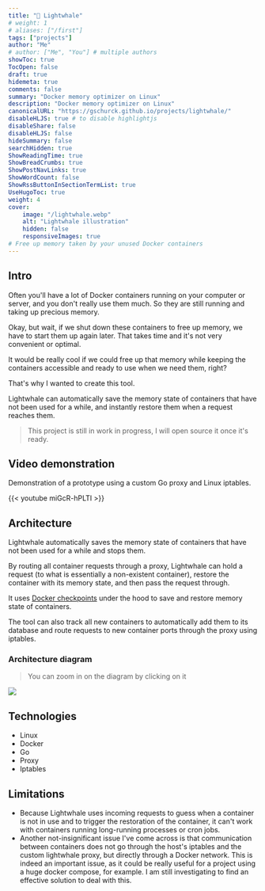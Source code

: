 ```yaml
---
title: "🐋 Lightwhale"
# weight: 1
# aliases: ["/first"]
tags: ["projects"]
author: "Me"
# author: ["Me", "You"] # multiple authors
showToc: true
TocOpen: false
draft: true
hidemeta: true
comments: false
summary: "Docker memory optimizer on Linux"
description: "Docker memory optimizer on Linux"
canonicalURL: "https://gschurck.github.io/projects/lightwhale/"
disableHLJS: true # to disable highlightjs
disableShare: false
disableHLJS: false
hideSummary: false
searchHidden: true
ShowReadingTime: true
ShowBreadCrumbs: true
ShowPostNavLinks: true
ShowWordCount: false
ShowRssButtonInSectionTermList: true
UseHugoToc: true
weight: 4
cover:
    image: "/lightwhale.webp"
    alt: "Lightwhale illustration"
    hidden: false
    responsiveImages: true
# Free up memory taken by your unused Docker containers
---
```



## Intro

Often you'll have a lot of Docker containers running on your computer or server, and you don't really use them much. So they are still running and taking up precious memory.

Okay, but wait, if we shut down these containers to free up memory, we have to start them up again later. That takes time and it's not very convenient or optimal.

It would be really cool if we could free up that memory while keeping the containers accessible and ready to use when we need them, right?

That's why I wanted to create this tool.

Lightwhale can automatically save the memory state of containers that have not been used for a while, and instantly restore them when a request reaches them.

> This project is still in work in progress, I will open source it once it's ready.

## Video demonstration

Demonstration of a prototype using a custom Go proxy and Linux iptables.

{{< youtube miGcR-hPLTI >}}

## Architecture

Lightwhale automatically saves the memory state of containers that have not been used for a while and stops them.

By routing all container requests through a proxy, Lightwhale can hold a request (to what is essentially a non-existent container), restore the container with its memory state, and then pass the request through.

It uses [Docker checkpoints](https://docs.docker.com/engine/reference/commandline/checkpoint/) under the hood to save and restore memory state of containers.

The tool can also track all new containers to automatically add them to its database and route requests to new container ports through the proxy using iptables.

### Architecture diagram

> You can zoom in on the diagram by clicking on it

![](/lightwhale-mermaid-diagram.svg)

## Technologies

- Linux
- Docker
- Go
- Proxy
- Iptables

## Limitations

- Because Lightwhale uses incoming requests to guess when a container is not in use and to trigger the restoration of the container, it can't work with containers running long-running processes or cron jobs.
- Another not-insignificant issue I've come across is that communication between containers does not go through the host's iptables and the custom lightwhale proxy, but directly through a Docker network. This is indeed an important issue, as it could be really useful for a project using a huge docker compose, for example. I am still investigating to find an effective solution to deal with this.